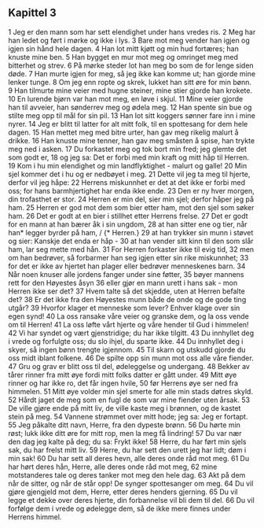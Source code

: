 ## Kapittel 3

1 Jeg er den mann som har sett elendighet under hans vredes ris.
2 Meg har han ledet og ført i mørke og ikke i lys.
3 Bare mot meg vender han igjen og igjen sin hånd hele dagen.
4 Han lot mitt kjøtt og min hud fortæres; han knuste mine ben.
5 Han bygget en mur mot meg og omringet meg med bitterhet og strev.
6 På mørke steder lot han meg bo som de for lenge siden døde.
7 Han murte igjen for meg, så jeg ikke kan komme ut; han gjorde mine lenker tunge.
8 Om jeg enn ropte og skrek, lukket han sitt øre for min bønn.
9 Han tilmurte mine veier med hugne steiner, mine stier gjorde han krokete.
10 En lurende bjørn var han mot meg, en løve i skjul.
11 Mine veier gjorde han til avveier, han sønderrev meg og ødela meg.
12 Han spente sin bue og stilte meg opp til mål for sin pil.
13 Han lot sitt koggers sønner fare inn i mine nyrer.
14 Jeg er blitt til latter for alt mitt folk, til en spottesang for dem hele dagen.
15 Han mettet meg med bitre urter, han gav meg rikelig malurt å drikke.
16 Han knuste mine tenner, han gav meg småsten å spise, han trykte meg ned i asken.
17 Du forkastet meg og tok bort min fred; jeg glemte det som godt er,
18 og jeg sa: Det er forbi med min kraft og mitt håp til Herren.
19 Kom i hu min elendighet og min landflyktighet - malurt og galle!
20 Min sjel kommer det i hu og er nedbøyet i meg.
21 Dette vil jeg ta meg til hjerte, derfor vil jeg håpe:
22 Herrens miskunnhet er det at det ikke er forbi med oss; for hans barmhjertighet har enda ikke ende.
23 Den er ny hver morgen, din trofasthet er stor.
24 Herren er min del, sier min sjel; derfor håper jeg på ham.
25 Herren er god mot dem som bier etter ham, mot den sjel som søker ham.
26 Det er godt at en bier i stillhet etter Herrens frelse.
27 Det er godt for en mann at han bærer åk i sin ungdom,
28 at han sitter ene og tier, når han* legger byrder på ham, / {* Herren.}
29 at han trykker sin munn i støvet og sier: Kanskje det enda er håp -
30 at han vender sitt kinn til den som slår ham, lar seg mette med hån.
31 For Herren forkaster ikke til evig tid,
32 men om han bedrøver, så forbarmer han seg igjen etter sin rike miskunnhet;
33 for det er ikke av hjertet han plager eller bedrøver menneskenes barn.
34 Når noen knuser alle jordens fanger under sine føtter,
35 bøyer mannens rett for den Høyestes åsyn
36 eller gjør en mann urett i hans sak - mon Herren ikke ser det?
37 Hvem talte så det skjedde, uten at Herren befalte det?
38 Er det ikke fra den Høyestes munn både de onde og de gode ting utgår?
39 Hvorfor klager et menneske som lever? Enhver klage over sin egen synd!
40 La oss ransake våre veier og granske dem, og la oss vende om til Herren!
41 La oss løfte vårt hjerte og våre hender til Gud i himmelen!
42 Vi har syndet og vært gjenstridige; du har ikke tilgitt.
43 Du innhyllet deg i vrede og forfulgte oss; du slo ihjel, du sparte ikke.
44 Du innhyllet deg i skyer, så ingen bønn trengte igjennom.
45 Til skarn og utskudd gjorde du oss midt iblant folkene.
46 De spilte opp sin munn mot oss alle våre fiender.
47 Gru og grav er blitt oss til del, ødeleggelse og undergang.
48 Bekker av tårer rinner fra mitt øye fordi mitt folks datter er gått under.
49 Mitt øye rinner og har ikke ro, det får ingen hvile,
50 før Herrens øye ser ned fra himmelen.
51 Mitt øye volder min sjel smerte for alle min stads døtres skyld.
52 Hårdt jaget de meg som en fugl de som var mine fiender uten årsak.
53 De ville gjøre ende på mitt liv, de ville kaste meg i brønnen, og de kastet stein på meg.
54 Vannene strømmet over mitt hode; jeg sa: Jeg er fortapt.
55 Jeg påkalte ditt navn, Herre, fra den dypeste brønn.
56 Du hørte min røst; lukk ikke ditt øre for mitt rop, men la meg få lindring!
57 Du var nær den dag jeg kalte på deg; du sa: Frykt ikke!
58 Herre, du har ført min sjels sak, du har frelst mitt liv.
59 Herre, du har sett den urett jeg har lidt; døm i min sak!
60 Du har sett all deres hevn, alle deres onde råd mot meg.
61 Du har hørt deres hån, Herre, alle deres onde råd mot meg,
62 mine motstanderes tale og deres tanker mot meg den hele dag.
63 Akt på dem når de sitter, og når de står opp! De synger spottesanger om meg.
64 Du vil gjøre gjengjeld mot dem, Herre, etter deres henders gjerning.
65 Du vil legge et dekke over deres hjerte, din forbannelse vil bli dem til del.
66 Du vil forfølge dem i vrede og ødelegge dem, så de ikke mere finnes under Herrens himmel.

